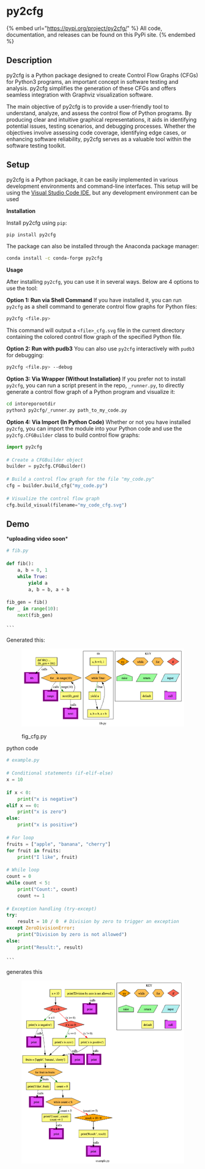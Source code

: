 # py2cfg

{% embed url="https://pypi.org/project/py2cfg/" %}
All code, documentation, and releases can be found on this PyPi site.
{% endembed %}

## Description

py2cfg is a Python package designed to create Control Flow Graphs (CFGs) for Python3 programs, an important concept in software testing and analysis. py2cfg simplifies the generation of these CFGs and offers seamless integration with Graphviz visualization software.

The main objective of py2cfg is to provide a user-friendly tool to understand, analyze, and assess the control flow of Python programs. By producing clear and intuitive graphical representations, it aids in identifying potential issues, testing scenarios, and debugging processes. Whether the objectives involve assessing code coverage, identifying edge cases, or enhancing software reliability, py2cfg serves as a valuable tool within the software testing toolkit.

## Setup

py2cfg is a Python package, it can be easily implemented in various development environments and command-line interfaces. This setup will be using the [Visual Studio Code IDE](https://code.visualstudio.com/), but any development environment can be used



**Installation**

Install py2cfg using `pip`:

```bash
pip install py2cfg
```

The package can also be installed through the Anaconda package manager:

```bash
conda install -c conda-forge py2cfg
```



**Usage**

After installing `py2cfg`, you can use it in several ways. Below are 4 options to use the tool:

**Option 1: Run via Shell Command** If you have installed it, you can run `py2cfg` as a shell command to generate control flow graphs for Python files:

```bash
py2cfg <file.py>
```

This command will output a `<file>_cfg.svg` file in the current directory containing the colored control flow graph of the specified Python file.

**Option 2: Run with pudb3** You can also use `py2cfg` interactively with `pudb3` for debugging:

```bash
py2cfg <file.py> --debug
```

**Option 3: Via Wrapper (Without Installation)** If you prefer not to install `py2cfg`, you can run a script present in the repo, `_runner.py`, to directly generate a control flow graph of a Python program and visualize it:

```bash
cd intoreporootdir
python3 py2cfg/_runner.py path_to_my_code.py
```

**Option 4: Via Import (In  Python Code)** Whether or not you have installed `py2cfg`, you can import the module into your Python code and use the `py2cfg.CFGBuilder` class to build control flow graphs:

```python
import py2cfg

# Create a CFGBuilder object
builder = py2cfg.CFGBuilder()

# Build a control flow graph for the file "my_code.py"
cfg = builder.build_cfg("my_code.py")

# Visualize the control flow graph
cfg.build_visual(filename="my_code_cfg.svg")
```



## Demo

\***uploading video soon**\*

````python
# fib.py

def fib():
    a, b = 0, 1
    while True:
        yield a
        a, b = b, a + b

fib_gen = fib()
for _ in range(10):
    next(fib_gen)

```
````

Generated this:

<figure><img src="../../.gitbook/assets/image (1) (1).png" alt=""><figcaption><p>fig_cfg.py</p></figcaption></figure>



python code

````python
# example.py

# Conditional statements (if-elif-else)
x = 10

if x < 0:
    print("x is negative")
elif x == 0:
    print("x is zero")
else:
    print("x is positive")

# For loop
fruits = ["apple", "banana", "cherry"]
for fruit in fruits:
    print("I like", fruit)

# While loop
count = 0
while count < 5:
    print("Count:", count)
    count += 1

# Exception handling (try-except)
try:
    result = 10 / 0  # Division by zero to trigger an exception
except ZeroDivisionError:
    print("Division by zero is not allowed")
else:
    print("Result:", result)

```
````



generates this

<figure><img src="../../.gitbook/assets/image (1).png" alt=""><figcaption></figcaption></figure>
